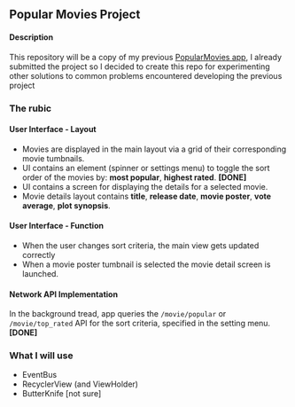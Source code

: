 ## Popular Movies Project

#### Description

This repository will be a copy of my previous [PopularMovies app](https://github.com/StefanoPernat/Popular-Movies-v2), I already submitted the project so I decided to create this repo for experimenting other solutions to common problems encountered developing the previous project

### The rubic

#### User Interface - Layout

- Movies are displayed in the main layout via a grid of their corresponding movie tumbnails.
- UI contains an element (spinner or settings menu) to toggle the sort order of the movies by: **most popular**, **highest rated**. **[DONE]**
- UI contains a screen for displaying the details for a selected movie.
- Movie details layout contains **title**, **release date**, **movie poster**, **vote average**, **plot synopsis**.

#### User Interface - Function

- When the user changes sort criteria, the main view gets updated correctly
- When a movie poster tumbnail is selected the movie detail screen is launched.

#### Network API Implementation

In the background tread, app queries the `/movie/popular` or `/movie/top_rated` API for the sort criteria, specified in the setting menu. **[DONE]**

### What I will use

- EventBus
- RecyclerView (and ViewHolder)
- ButterKnife [not sure] 
